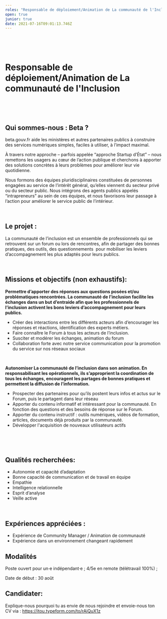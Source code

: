 ```yaml
---
roles: "Responsable de déploiement/Animation de La communauté de l'Inclusion "
open: true
junior: true
date: 2021-07-16T09:01:13.746Z
---
```

 

 

# Responsable de déploiement/Animation de La communauté de l'Inclusion 

 

 

## Qui sommes-nous : Beta ? 

beta.gouv.fr aide les ministères et autres partenaires publics à construire des services numériques simples, faciles à utiliser, à l’impact maximal.

À travers notre approche – parfois appelée “approche Startup d’État” – nous remettons les usagers au cœur de l’action publique et cherchons à apporter des solutions concrètes à leurs problèmes pour améliorer leur vie quotidienne.

Nous formons des équipes pluridisciplinaires constituées de personnes engagées au service de l’intérêt général, qu’elles viennent du secteur privé ou du secteur public. Nous intégrons des agents publics appelés “intrapreneurs” au sein de ces équipes, et nous favorisons leur passage à l’action pour améliorer le service public de l’intérieur.

 

## Le projet : 

La communauté de l’inclusion est un ensemble de professionnels qui se retrouvent sur un forum ou lors de rencontres, afin de partager des bonnes pratiques, des outils, des questionnements  pour mobiliser les leviers d’accompagnement les plus adaptés pour leurs publics. 

 

## Missions et objectifs (non exhaustifs): 

**Permettre d’apporter des réponses aux questions posées et/ou problématiques rencontrées. La communauté de l’inclusion facilite les échanges dans un but d’entraide afin que les professionnels de l’inclusion activent les bons leviers d’accompagnement pour leurs publics.**

* Créer des interactions entre les différents acteurs afin d’encourager les réponses et réactions, identification des experts métiers.
* Faire connaître le Forum à tous les acteurs de l’inclusion.
* Susciter et modérer les échanges, animation du forum
* Collaboration forte avec notre service communication pour la promotion du service sur nos réseaux sociaux

 

**Autonomiser La communauté de l’inclusion dans son animation. En responsabilisant les opérationnels, ils s’approprient la coordination de tous les échanges, encouragent les partages de bonnes pratiques et permettent la diffusion de l’information.**

* Prospecter des partenaires pour qu’ils postent leurs infos et actus sur le Forum, puis le partagent dans leur réseau
* Apporter du contenu informatif et intéressant pour la communauté. En fonction des questions et des besoins de réponse sur le Forum.
* Apporter du contenu instructif : outils numériques, vidéos de formation, articles, documents déjà produits par la communauté.
* Développer l'acquisition de nouveaux utilisateurs actifs

 

 

## Qualités recherchées: 

* Autonomie et capacité d’adaptation
* Bonne capacité de communication et de travail en équipe
* Empathie
* Intelligence relationnelle
* Esprit d’analyse
* Veille active

 

## Expériences appréciées : 

* Expérience de Community Manager / Animation de communauté
* Expérience dans un environnement changeant rapidement 

## Modalités

Poste ouvert pour un·e indépendant·e ; 4/5e en remote (télétravail 100%) ;

Date de début : 30 août 

## Candidater:

Explique-nous pourquoi tu as envie de nous rejoindre et envoie-nous ton CV via : <https://itou.typeform.com/to/rAiQuX1z>